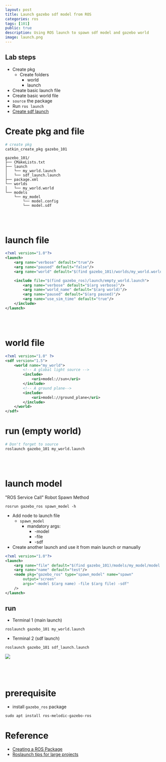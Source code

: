 ```yaml
---
layout: post
title: Launch gazebo sdf model from ROS
categories: ros
tags: [101]
public: true
description: Using ROS launch to spawn sdf model and gazebo world
image: launch.png
---
```


## Lab steps
- Create pkg
  - Create folders
    - world
    - launch
- Create basic launch file
- Create basic world file
- `source` the package
- Run `ros launch`
- [Create sdf launch](#launch-file)

# Create pkg and file
```bash
# create pkg
catkin_create_pkg gazebo_101
```

```
gazebo_101/
├── CMakeLists.txt
├── launch
│   └── my_world.launch
│   └── sdf_launch.launch
├── package.xml
└── worlds
│   └── my_world.world
└── models
    └── my_model
        └── model.config
        └── model.sdf

```
&nbsp;  
&nbsp;  
# launch file
```xml
<?xml version="1.0"?>
<launch>
    <arg name="verbose" default="true"/>
    <arg name="paused" default="false"/>
    <arg name="world" default="$(find gazebo_101)/worlds/my_world.world"/>

    <include file="$(find gazebo_ros)/launch/empty_world.launch">
        <arg name="verbose" default="$(arg verbose)"/>
        <arg name="world_name" default="$(arg world)"/>    
        <arg name="paused" default="$(arg paused)"/>
        <arg name="use_sim_time" default="true"/>
    </include>
</launch>
```
&nbsp;  
&nbsp;  
# world file
```xml
<?xml version="1.0" ?>
<sdf version="1.5">
	<world name="my_world">
		<!-- A global light source -->
		<include>
			<uri>model://sun</uri>
		</include>
		<!-- A ground plane-->
		<include>
			<uri>model://ground_plane</uri>
		</include>
	</world>
</sdf>
```

# run (empty world)
```bash
# Don't forget to source
roslaunch gazebo_101 my_world.launch
```
&nbsp;  
&nbsp;  
# launch model
"ROS Service Call" Robot Spawn Method

```
rosrun gazebo_ros spawn_model -h
```

- Add node to launch file
  - `spawn_model`
    - mandatory args:
      - -model
      - -file
      - -sdf
- Create another launch and use it from main launch or manually

```xml
<?xml version="1.0"?>
<launch>
    <arg name="file" default="$(find gazebo_101)/models/my_model/model.sdf"/>
    <arg name="name" default="test"/>
    <node pkg="gazebo_ros" type="spawn_model" name="spawn"
        output="screen"
        args="-model $(arg name) -file $(arg file) -sdf"
    />
</launch>
```

## run
-  Terminal 1 (main launch)

```
roslaunch gazebo_101 my_world.launch
```

-  Terminal 2 (sdf launch)

```
roslaunch gazebo_101 sdf_launch.launch
```
![](/images/2019-10-01-23-13-52.png)
&nbsp;  
&nbsp;  
&nbsp;  
&nbsp;  
# prerequisite
- install `gazebo_ros` package

```
sudo apt install ros-melodic-gazebo-ros
```

# Reference
- [Creating a ROS Package](http://wiki.ros.org/ROS/Tutorials/CreatingPackage)
- [Roslaunch tips for large projects](http://wiki.ros.org/ROS/Tutorials/Roslaunch%20tips%20for%20larger%20projects)